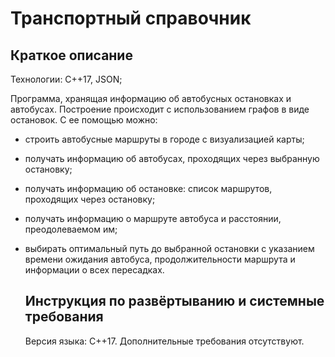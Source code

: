 # Транспортный справочник
## Краткое описание
Технологии: C++17, JSON;

Программа, хранящая информацию об автобусных остановках и автобусах. Построение происходит с использованием графов в виде остановок. С ее помощью можно:
* строить автобусные маршруты в городе с визуализацией карты;
* получать информацию об автобусах, проходящих через выбранную остановку;
* получать информацию об остановке: список маршрутов, проходящих через остановку;
* получать информацию о маршруте автобуса и расстоянии, преодолеваемом им;
* выбирать оптимальный путь до выбранной остановки с указанием времени ожидания автобуса, продолжительности маршрута и информации о всех пересадках.

  ## Инструкция по развёртыванию и системные требования
  Версия языка: C++17. Дополнительные требования отсутствуют.
